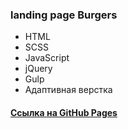 ### landing page  Burgers

* HTML
* SCSS
* JavaScript
* jQuery
* Gulp
* Адаптивная верстка


#### [Ссылка на GitHub Pages](https://andreiluka.github.io/burgers/dist/)